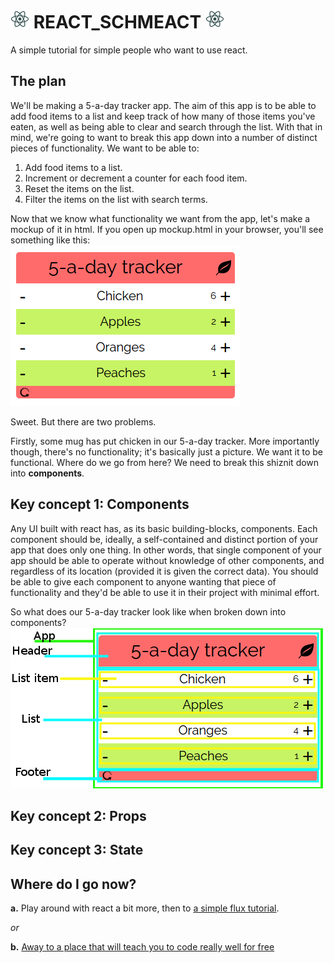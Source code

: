 # ![react logo](/assets/img/react_logo_fandc.png) REACT_SCHMEACT ![react logo](/assets/img/react_logo_fandc.png)
A simple tutorial for simple people who want to use react.

## The plan
We'll be making a 5-a-day tracker app. The aim of this app is to be able to add food items to a list and keep track of how many of those items you've eaten, as well as being able to clear and search through the list.
With that in mind, we're going to want to break this app down into a number of distinct pieces of functionality. We want to be able to:  
1. Add food items to a list.  
2. Increment or decrement a counter for each food item.  
3. Reset the items on the list.  
4. Filter the items on the list with search terms.  

Now that we know what functionality we want from the app, let's make a mockup of it in html. If you open up mockup.html in your browser, you'll see something like this:  
![](/assets/img/App-Mockup.png)

Sweet. But there are two problems.

Firstly, some mug has put chicken in our 5-a-day tracker. More importantly though, there's no functionality; it's basically just a picture. We want it to be functional. Where do we go from here? We need to break this shiznit down into __components__.

## Key concept 1: Components
Any UI built with react has, as its basic building-blocks, components. Each component should be, ideally, a self-contained and distinct portion of your app that does only one thing. In other words, that single component of your app should be able to operate without knowledge of other components, and regardless of its location (provided it is given the correct data).
You should be able to give each component to anyone wanting that piece of functionality and they'd be able to use it in their project with minimal effort.

So what does our 5-a-day tracker look like when broken down into components?
![](/assets/img/App-Mockup-Components.png)

## Key concept 2: Props

## Key concept 3: State

## Where do I go now?
__a.__ Play around with react a bit more, then to [a simple flux tutorial](https://github.com/MIJOTHY/FOR_FLUX_SAKE).

_or_

__b.__ [Away to a place that will teach you to code really well for free](http://foundersandcoders.org/apply.html)
